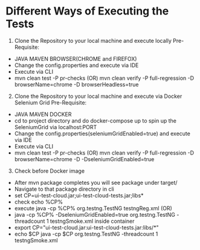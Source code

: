 # Different Ways of Executing the Tests
1. Clone the Repository to your local machine and execute locally 
Pre-Requisite:
- JAVA MAVEN BROWSER(CHROME and FIREFOX)
- Change the config.properties and execute via IDE
- Execute via CLI 
-  mvn clean test -P pr-checks (OR)
   mvn clean verify -P full-regression -D browserName=chrome -D browserHeadless=true

2. Clone the Repository to your local machine and execute via Docker Selenium Grid
   Pre-Requisite:
- JAVA MAVEN DOCKER
- cd to project directory and do docker-compose up to spin up the SeleniumGrid via localhost:PORT 
- Change the config.properties(seleniumGridEnabled=true) and execute via IDE
- Execute via CLI
-  mvn clean test -P pr-checks (OR)
   mvn clean verify -P full-regression -D browserName=chrome -D -DseleniumGridEnabled=true

3. Check before Docker image
- After mvn package completes you will see package under target/
- Navigate to that package directory in cli 
- set CP=ui-test-cloud.jar;ui-test-cloud-tests.jar;libs\*
- check echo %CP%
- execute java -cp %CP% org.testng.TestNG testngReg.xml (OR)
- java -cp %CP% -DseleniumGridEnabled=true org.testng.TestNG -threadcount 1 testngSmoke.xml
inside container
- export CP="ui-test-cloud.jar:ui-test-cloud-tests.jar:libs/*"
- echo $CP
  java -cp $CP org.testng.TestNG -threadcount 1 testngSmoke.xml